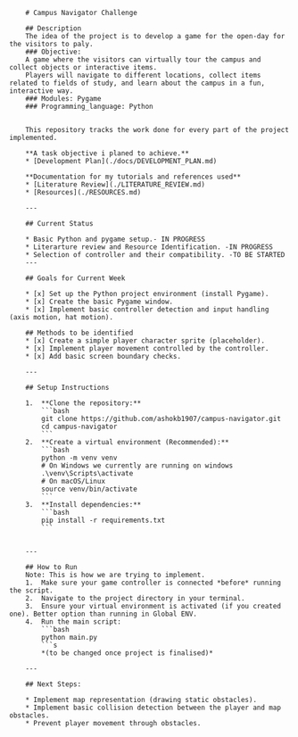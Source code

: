         # Campus Navigator Challenge

        ## Description
        The idea of the project is to develop a game for the open-day for the visitors to paly.
        ### Objective: 
        A game where the visitors can virtually tour the campus and collect objects or interactive items.
        Players will navigate to different locations, collect items related to fields of study, and learn about the campus in a fun, interactive way.
        ### Modules: Pygame
        ### Programming_language: Python


        This repository tracks the work done for every part of the project implemented.

        **A task objective i planed to achieve.**
        * [Development Plan](./docs/DEVELOPMENT_PLAN.md)

        **Documentation for my tutorials and references used**
        * [Literature Review](./LITERATURE_REVIEW.md)
        * [Resources](./RESOURCES.md)

        ---

        ## Current Status 

        * Basic Python and pygame setup.- IN PROGRESS
        * Literarture review and Resource Identification. -IN PROGRESS
        * Selection of controller and their compatibility. -TO BE STARTED
        ---

        ## Goals for Current Week

        * [x] Set up the Python project environment (install Pygame).
        * [x] Create the basic Pygame window.
        * [x] Implement basic controller detection and input handling (axis motion, hat motion).

        ## Methods to be identified
        * [x] Create a simple player character sprite (placeholder).
        * [x] Implement player movement controlled by the controller.
        * [x] Add basic screen boundary checks.

        ---

        ## Setup Instructions

        1.  **Clone the repository:**
            ```bash
            git clone https://github.com/ashokb1907/campus-navigator.git
            cd campus-navigator
            ```
        2.  **Create a virtual environment (Recommended):**
            ```bash
            python -m venv venv
            # On Windows we currently are running on windows
            .\venv\Scripts\activate
            # On macOS/Linux
            source venv/bin/activate
            ```
        3.  **Install dependencies:**
            ```bash
            pip install -r requirements.txt
            ```
            

        ---

        ## How to Run
        Note: This is how we are trying to implement.
        1.  Make sure your game controller is connected *before* running the script.
        2.  Navigate to the project directory in your terminal.
        3.  Ensure your virtual environment is activated (if you created one). Better option than running in Global ENV.
        4.  Run the main script:
            ```bash
            python main.py
            ```s
            *(to be changed once project is finalised)*

        ---

        ## Next Steps:

        * Implement map representation (drawing static obstacles).
        * Implement basic collision detection between the player and map obstacles.
        * Prevent player movement through obstacles.
         
